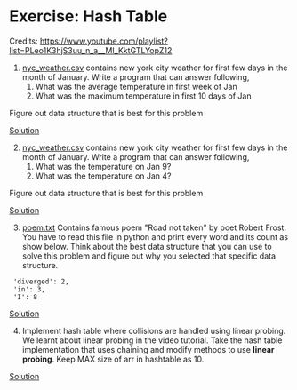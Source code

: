 # Exercise: Hash Table

Credits: https://www.youtube.com/playlist?list=PLeo1K3hjS3uu_n_a__MI_KktGTLYopZ12

1. [nyc_weather.csv](https://github.com/codebasics/data-structures-algorithms-python/blob/master/data_structures/4_HashTable_2_Collisions/Solution/nyc_weather.csv) contains new york city weather for first few days in the month of January. Write a program that can answer following,
    1. What was the average temperature in first week of Jan
    1. What was the maximum temperature in first 10 days of Jan

Figure out data structure that is best for this problem

[Solution](https://github.com/codebasics/data-structures-algorithms-python/blob/master/data_structures/4_HashTable_2_Collisions/Solution/weather_analysis.ipynb)

2. [nyc_weather.csv](https://github.com/codebasics/data-structures-algorithms-python/blob/master/data_structures/4_HashTable_2_Collisions/Solution/nyc_weather.csv) contains new york city weather for first few days in the month of January. Write a program that can answer following,
    1. What was the temperature on Jan 9?
    1. What was the temperature on Jan 4?

Figure out data structure that is best for this problem

[Solution](https://github.com/codebasics/data-structures-algorithms-python/blob/master/data_structures/4_HashTable_2_Collisions/Solution/weather_analysis.ipynb)

3. [poem.txt](https://github.com/codebasics/data-structures-algorithms-python/blob/master/data_structures/4_HashTable_2_Collisions/Solution/poem.txt) Contains famous poem "Road not taken" by poet Robert Frost. You have to read this file in python and print every word and its count as show below. Think about the best data structure that you can use to solve this problem and figure out why you selected that specific data structure.
```
 'diverged': 2,
 'in': 3,
 'I': 8
```

[Solution](https://github.com/codebasics/data-structures-algorithms-python/blob/master/data_structures/4_HashTable_2_Collisions/Solution/exercise_poem_find_word_occurances.ipynb)

4. Implement hash table where collisions are handled using linear probing. We learnt about linear probing in the video tutorial. Take the hash table implementation that uses chaining and modify methods to use **linear probing**. Keep MAX size of arr in hashtable as 10.

[Solution](https://github.com/codebasics/data-structures-algorithms-python/blob/master/data_structures/4_HashTable_2_Collisions/Solution/exercise_hash_table_linear_probing.ipynb)

